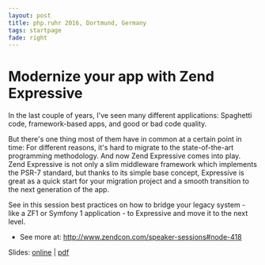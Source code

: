 ```yaml
---
layout: post
title: php.ruhr 2016, Dortmund, Germany
tags: startpage
fade: right
---
```

# Modernize your app with Zend Expressive

In the last couple of years, I've seen many different applications: Spaghetti code, framework-based apps, and good or bad code quality.

But there's one thing most of them have in common at a certain point in time: For different reasons, it's hard to migrate to the state-of-the-art programming methodology. And now Zend Expressive comes into play. Zend Expressive is not only a slim middleware framework which implements the PSR-7 standard, but thanks to its simple base concept, Expressive is great as a quick start for your migration project and a smooth transition to the next generation of the app.

See in this session best practices on how to bridge your legacy system - like a ZF1 or Symfony 1 application - to Expressive and move it to the next level.

- See more at: http://www.zendcon.com/speaker-sessions#node-418

Slides: [online](https://5square.github.io/talks/2016/2016-11-10-phpruhr-Modernize-your-app-with-Zend-Expressive/Modernize_your_app_with_Zend_Expressive.html) | [pdf](https://5square.github.io/talks/2016/2016-11-10-phpruhr-Modernize-your-app-with-Zend-Expressive/Modernize_your_app_with_Zend_Expressive.pdf)

